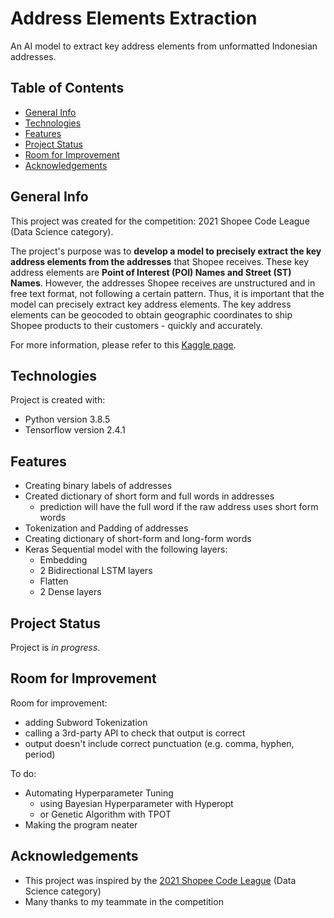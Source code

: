# Address Elements Extraction
An AI model to extract key address elements from unformatted Indonesian addresses.

## Table of Contents
- [General Info](#general-info)
- [Technologies](#technologies)
- [Features](#features)
- [Project Status](#project-status)
- [Room for Improvement](#room-for-improvement)
- [Acknowledgements](#acknowledgements)

## General Info
This project was created for the competition: 2021 Shopee Code League (Data Science category). 

The project's purpose was to **develop a model to precisely extract the key address elements from the addresses** that Shopee receives. These key address elements are **Point of Interest (POI) Names and Street (ST) Names**. 
However, the addresses Shopee receives are unstructured and in free text format, not following a certain pattern. Thus, it is important that the model can precisely extract key address elements. The key address elements can be geocoded to obtain geographic coordinates to ship Shopee products to their customers - quickly and accurately.

For more information, please refer to this [Kaggle page](https://www.kaggle.com/c/scl-2021-ds).

## Technologies
Project is created with:
- Python version 3.8.5
- Tensorflow version 2.4.1

## Features
- Creating binary labels of addresses
- Created dictionary of short form and full words in addresses
	- prediction will have the full word if the raw address uses short form words
- Tokenization and Padding of addresses
- Creating dictionary of short-form and long-form words
- Keras Sequential model with the following layers:
	- Embedding
	- 2 Bidirectional LSTM layers
	- Flatten
	- 2 Dense layers

## Project Status
Project is _in progress_.

## Room for Improvement
Room for improvement:
- adding Subword Tokenization
- calling a 3rd-party API to check that output is correct
- output doesn't include correct punctuation (e.g. comma, hyphen, period)

To do:
- Automating Hyperparameter Tuning
	- using Bayesian Hyperparameter with Hyperopt
	- or Genetic Algorithm with TPOT
- Making the program neater

## Acknowledgements
- This project was inspired by the [2021 Shopee Code League](https://careers.shopee.sg/codeleague/) (Data Science category)
- Many thanks to my teammate in the competition
